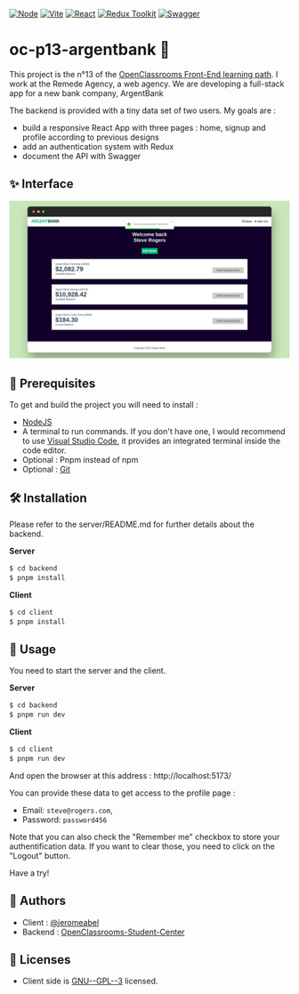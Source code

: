 [![Node](https://img.shields.io/badge/nodejs-333333?logo=nodedotjs)](https://nodejs.org/)
[![Vite](https://img.shields.io/badge/vite-FFD32B?logo=vite)](https://vitejs.dev/)
[![React](https://img.shields.io/badge/react-20232A?logo=react)](https://reactjs.org/)
[![Redux Toolkit](https://img.shields.io/badge/redux-764ABC?logo=redux)](https://redux-toolkit.js.org/)
[![Swagger](https://img.shields.io/badge/swagger-85EA2D?logo=swagger)](https://swagger.io/)

# oc-p13-argentbank 👋

This project is the n°13 of the [OpenClassrooms Front-End learning path](https://openclassrooms.com/fr/paths/516-developpeur-dapplication-javascript-react). I work at the Remede Agency, a web agency. We are developing a full-stack app for a new bank company, ArgentBank

The backend is provided with a tiny data set of two users. My goals are :
- build a responsive React App with three pages : home, signup and profile according to previous designs 
- add an authentication system with Redux
- document the API with Swagger

## ✨ Interface

![ArgentBank Profile Page](screen.png)

## 🚨 Prerequisites

To get and build the project you will need to install :

- [NodeJS](https://nodejs.org/)
- A terminal to run commands. If you don't have one, I would recommend to use [Visual Studio Code](https://code.visualstudio.com/), it provides an integrated terminal inside the code editor.
- Optional : Pnpm instead of npm
- Optional : [Git](https://git-scm.com/)

## 🛠️ Installation

Please refer to the server/README.md for further details about the backend.

**Server**
```sh
$ cd backend
$ pnpm install
```

**Client**
```sh
$ cd client
$ pnpm install
```

## 🚀 Usage
You need to start the server and the client.

**Server**
```sh
$ cd backend
$ pnpm run dev
```

**Client**
```sh
$ cd client
$ pnpm run dev
```

And open the browser at this address : http://localhost:5173/

You can provide these data to get access to the profile page :
- Email: `steve@rogers.com`,
- Password: `password456`

Note that you can also check the "Remember me" checkbox to store your authentification data. If you want to clear those, you need to click on the "Logout" button.

Have a try!

## 👤 Authors

- Client : [@jeromeabel](https://github.com/jeromeabel)
- Backend : [OpenClassrooms-Student-Center](https://github.com/OpenClassrooms-Student-Center/Project-10-Bank-API)

## 📝 Licenses

- Client side is [GNU--GPL--3](https://www.gnu.org/licenses/gpl-3.0.fr.html) licensed.
